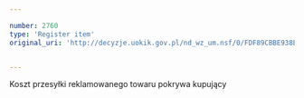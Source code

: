 ```yaml
---

number: 2760
type: 'Register item'
original_uri: 'http://decyzje.uokik.gov.pl/nd_wz_um.nsf/0/FDF89CBBE938EB54C125797A002F6DBF?OpenDocument'


---
```


Koszt przesyłki reklamowanego towaru pokrywa kupujący
